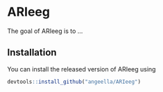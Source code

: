 
# ARIeeg

<!-- badges: start -->
<!-- badges: end -->

The goal of ARIeeg is to ...

## Installation

You can install the released version of ARIeeg using  

``` r
devtools::install_github("angeella/ARIeeg")
```



